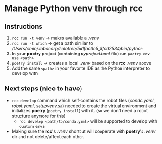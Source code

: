 # Manage Python venv through rcc

## Instructions

1. `rcc run -t venv` -> makes available a *.venv*
2. `rcc run -t which` -> get a path similar to */Users/cmin/.robocorp/holotree/5a1fac3c5_9fcd2534/bin/python*
3. In your **poetry** project (containing *pyproject.toml* file) run `poetry env use <path>`
4. `poetry install` -> creates a local *.venv* based on the **rcc** *.venv* above
5. Add the same `<path>` in your favorite IDE as the Python interpreter to develop with

## Next steps (nice to have)

- `rcc develop` command which self-contains the robot files (*conda.yaml*, *robot.yaml*,
  *setupvenv.sh*) needed to create the virtual environment and initializes **poetry**
  (`poetry install`) with it. (so we don't need a robot structure anymore for this)
  - `rcc develop <path/to/conda.yaml>` will be supported to develop with custom envs
- Making sure the **rcc**'s *.venv* shortcut will cooperate with **poetry**'s *.venv*
  dir and not delete/affect each other.
